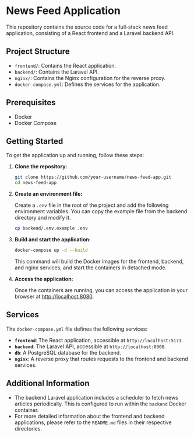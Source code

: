 # News Feed Application

This repository contains the source code for a full-stack news feed application, consisting of a React frontend and a Laravel backend API.

## Project Structure

- `frontend/`: Contains the React application.
- `backend/`: Contains the Laravel API.
- `nginx/`: Contains the Nginx configuration for the reverse proxy.
- `docker-compose.yml`: Defines the services for the application.

## Prerequisites

- Docker
- Docker Compose

## Getting Started

To get the application up and running, follow these steps:

1. **Clone the repository:**
   ```bash
   git clone https://github.com/your-username/news-feed-app.git
   cd news-feed-app
   ```

2. **Create an environment file:**

   Create a `.env` file in the root of the project and add the following environment variables. You can copy the example file from the backend directory and modify it.

   ```bash
   cp backend/.env.example .env
   ```

3. **Build and start the application:**

   ```bash
   docker-compose up -d --build
   ```

   This command will build the Docker images for the frontend, backend, and nginx services, and start the containers in detached mode.

4. **Access the application:**

   Once the containers are running, you can access the application in your browser at [http://localhost:8080](http://localhost:8080).

## Services

The `docker-compose.yml` file defines the following services:

- **`frontend`**: The React application, accessible at `http://localhost:5173`.
- **`backend`**: The Laravel API, accessible at `http://localhost:8000`.
- **`db`**: A PostgreSQL database for the backend.
- **`nginx`**: A reverse proxy that routes requests to the frontend and backend services.

## Additional Information

- The backend Laravel application includes a scheduler to fetch news articles periodically. This is configured to run within the `backend` Docker container.
- For more detailed information about the frontend and backend applications, please refer to the `README.md` files in their respective directories.
